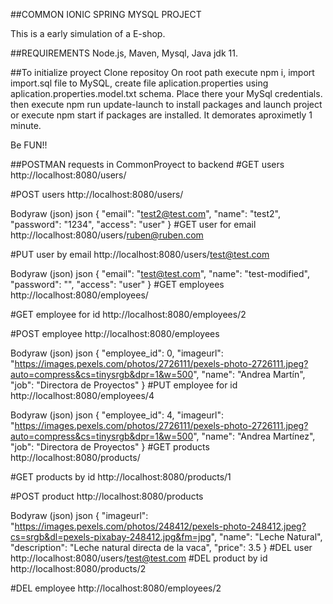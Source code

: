 ##COMMON IONIC SPRING MYSQL PROJECT

This is a early simulation of a E-shop.

##REQUIREMENTS
Node.js,
Maven,
Mysql,
Java jdk 11.

##To initialize proyect
Clone repositoy
On root path execute npm i,
import import.sql file to MySQL,
create file aplication.properties using aplication.properties.model.txt schema.
Place there your MySql credentials.
then execute npm run update-launch to install packages and launch project
or execute npm start if packages are installed.
It demorates aproximetly 1 minute.

Be FUN!!



##POSTMAN requests in CommonProyect to backend
#GET
users
http://localhost:8080/users/

#POST
users
http://localhost:8080/users/

Bodyraw (json)
json
{
  "email": "test2@test.com",
  "name": "test2",
  "password": "1234",
  "access": "user"
}
#GET
user for email
http://localhost:8080/users/ruben@ruben.com

#PUT
user by email
http://localhost:8080/users/test@test.com

Bodyraw (json)
json
{
  "email": "test@test.com",
  "name": "test-modified",
  "password": "",
  "access": "user"
}
#GET
employees
http://localhost:8080/employees/


#GET
employee for id
http://localhost:8080/employees/2


#POST
employee
http://localhost:8080/employees


Bodyraw (json)
json
{
  "employee_id": 0,
  "imageurl": "https://images.pexels.com/photos/2726111/pexels-photo-2726111.jpeg?auto=compress&cs=tinysrgb&dpr=1&w=500",
  "name": "Andrea Martín",
  "job": "Directora de Proyectos"
}
#PUT
employee for id
http://localhost:8080/employees/4

Bodyraw (json)
json
{
  "employee_id": 4,
  "imageurl": "https://images.pexels.com/photos/2726111/pexels-photo-2726111.jpeg?auto=compress&cs=tinysrgb&dpr=1&w=500",
  "name": "Andrea Martínez",
  "job": "Directora de Proyectos"
}
#GET
products
http://localhost:8080/products/

#GET
products by id
http://localhost:8080/products/1

#POST
product
http://localhost:8080/products

Bodyraw (json)
json
{
  "imageurl": "https://images.pexels.com/photos/248412/pexels-photo-248412.jpeg?cs=srgb&dl=pexels-pixabay-248412.jpg&fm=jpg",
  "name": "Leche Natural",
  "description": "Leche natural directa de la vaca",
  "price": 3.5
}
#DEL
user
http://localhost:8080/users/test@test.com
#DEL
product by id
http://localhost:8080/products/2

#DEL
employee
http://localhost:8080/employees/2

